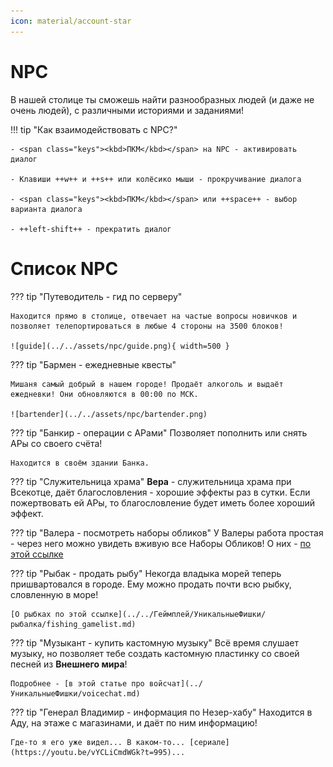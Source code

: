 ```yaml
---
icon: material/account-star
---
```


# NPC

В нашей столице ты сможешь найти разнообразных людей (и даже не очень людей), с различными историями и заданиями!

!!! tip "Как взаимодействовать с NPC?"

    - <span class="keys"><kbd>ПКМ</kbd></span> на NPC - активировать диалог

    - Клавиши ++w++ и ++s++ или колёсико мыши - прокручивание диалога

    - <span class="keys"><kbd>ПКМ</kbd></span> или ++space++ - выбор варианта диалога

    - ++left-shift++ - прекратить диалог

# Список NPC

??? tip "Путеводитель - гид по серверу"

    Находится прямо в столице, отвечает на частые вопросы новичков и позволяет телепортироваться в любые 4 стороны на 3500 блоков!

    ![guide](../../assets/npc/guide.png){ width=500 }

??? tip "Бармен - ежедневные квесты"

    Мишаня самый добрый в нашем городе! Продаёт алкоголь и выдаёт ежедневки! Они обновляются в 00:00 по МСК.

    ![bartender](../../assets/npc/bartender.png)

??? tip "Банкир - операции с АРами"
    Позволяет пополнить или снять АРы со своего счёта!

    Находится в своём здании Банка.

??? tip "Служительница храма"
    **Вера** - служительница храма при Всекотце, даёт благословления - хорошие эффекты раз в сутки. Если пожертвовать ей АРы, то благословление будет иметь более хороший эффект.
    
??? tip "Валера - посмотреть наборы обликов"
    У Валеры работа простая - через него можно увидеть вживую все Наборы Обликов! О них - [по этой ссылке](../../Информация/donate.md)

??? tip "Рыбак - продать рыбу"
    Некогда владыка морей теперь пришвартовался в городе. Ему можно продать почти всю рыбку, словленную в море! 

    [О рыбках по этой ссылке](../../Геймплей/УникальныеФишки/рыбалка/fishing_gamelist.md)

??? tip "Музыкант - купить кастомную музыку"
    Всё время слушает музыку, но позволяет тебе создать кастомную пластинку со своей песней из **Внешнего мира**!

    Подробнее - [в этой статье про войсчат](../УникальныеФишки/voicechat.md)

??? tip "Генерал Владимир - информация по Незер-хабу"
    Находится в Аду, на этаже с магазинами, и даёт по ним информацию!

    Где-то я его уже видел... В каком-то... [сериале](https://youtu.be/vYCLiCmdWGk?t=995)...

    
    

